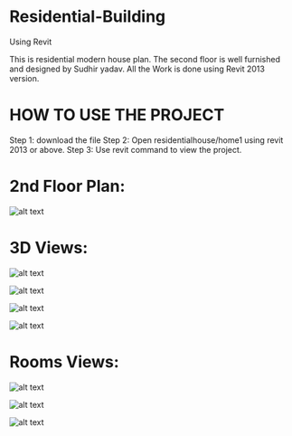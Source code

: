 # Residential-Building
Using Revit

This is residential modern house plan.
The second floor is well furnished and designed by Sudhir yadav.
All the Work is done using Revit 2013 version.

# HOW TO USE THE PROJECT
Step 1: download the file 
Step 2: Open residentialhouse/home1 using revit 2013 or above.
Step 3: Use revit command to view the project. 

# 2nd Floor Plan:
![alt text](https://github.com/ammysid9/Residential-Building/blob/master/Screensort/2nd%20Floor%20plan.png?raw=true)

# 3D Views:
![alt text](https://github.com/ammysid9/Residential-Building/blob/master/Screensort/2nd%20Floor%20plan.png?raw=true)

![alt text](https://github.com/ammysid9/Residential-Building/blob/master/Screensort/3D%20view%201.png?raw=true)

![alt text](https://github.com/ammysid9/Residential-Building/blob/master/Screensort/3D%20view.png?raw=true)

![alt text](https://github.com/ammysid9/Residential-Building/blob/master/Screensort/3D%20west.png?raw=true)

# Rooms Views:
![alt text](https://github.com/ammysid9/Residential-Building/blob/master/Screensort/Bed%20room.png?raw=true)

![alt text](https://github.com/ammysid9/Residential-Building/blob/master/Screensort/bed%20&%20hall%20view.png?raw=true)

![alt text](https://github.com/ammysid9/Residential-Building/blob/master/Screensort/Hall.png?raw=true)
